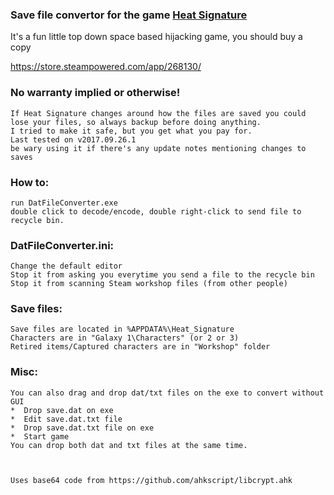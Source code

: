 ### Save file convertor for the game [Heat Signature](http://www.heatsig.com)
It's a fun little top down space based hijacking game, you should buy a copy

https://store.steampowered.com/app/268130/


### No warranty implied or otherwise!

```
If Heat Signature changes around how the files are saved you could lose your files, so always backup before doing anything.
I tried to make it safe, but you get what you pay for.
Last tested on v2017.09.26.1
be wary using it if there's any update notes mentioning changes to saves
```

### How to:
```
run DatFileConverter.exe
double click to decode/encode, double right-click to send file to recycle bin.
```
### DatFileConverter.ini:
```
Change the default editor
Stop it from asking you everytime you send a file to the recycle bin
Stop it from scanning Steam workshop files (from other people)
```
### Save files:
```
Save files are located in %APPDATA%\Heat_Signature
Characters are in "Galaxy 1\Characters" (or 2 or 3)
Retired items/Captured characters are in "Workshop" folder
```
### Misc:
```
You can also drag and drop dat/txt files on the exe to convert without GUI
*  Drop save.dat on exe
*  Edit save.dat.txt file
*  Drop save.dat.txt file on exe
*  Start game
You can drop both dat and txt files at the same time.



Uses base64 code from https://github.com/ahkscript/libcrypt.ahk
```
